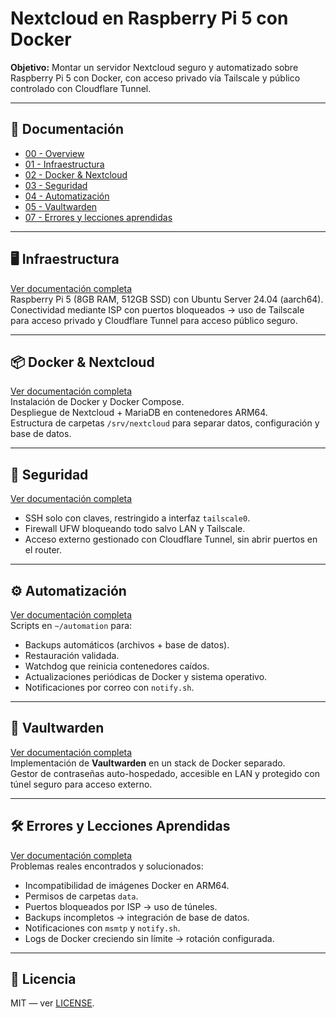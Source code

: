 # Nextcloud en Raspberry Pi 5 con Docker

**Objetivo:** Montar un servidor Nextcloud seguro y automatizado sobre Raspberry Pi 5 con Docker, con acceso privado vía Tailscale y público controlado con Cloudflare Tunnel.  

---

## 📑 Documentación

- [00 - Overview](docs/00-overview.md)  
- [01 - Infraestructura](docs/01-infraestructura.md)  
- [02 - Docker & Nextcloud](docs/02-docker.md)  
- [03 - Seguridad](docs/04-seguridad.md)  
- [04 - Automatización](docs/05-automatizacion.md)  
- [05 - Vaultwarden](docs/05-vaultwarden.md)  
- [07 - Errores y lecciones aprendidas](docs/07-errores.md)  

---

## 🖥️ Infraestructura
[Ver documentación completa](docs/01-infraestructura.md)  
Raspberry Pi 5 (8GB RAM, 512GB SSD) con Ubuntu Server 24.04 (aarch64).  
Conectividad mediante ISP con puertos bloqueados → uso de Tailscale para acceso privado y Cloudflare Tunnel para acceso público seguro.  

---

## 📦 Docker & Nextcloud
[Ver documentación completa](docs/02-docker.md)  
Instalación de Docker y Docker Compose.  
Despliegue de Nextcloud + MariaDB en contenedores ARM64.  
Estructura de carpetas `/srv/nextcloud` para separar datos, configuración y base de datos.  

---

## 🔐 Seguridad
[Ver documentación completa](docs/04-seguridad.md)  
- SSH solo con claves, restringido a interfaz `tailscale0`.  
- Firewall UFW bloqueando todo salvo LAN y Tailscale.  
- Acceso externo gestionado con Cloudflare Tunnel, sin abrir puertos en el router.  

---

## ⚙️ Automatización
[Ver documentación completa](docs/05-automatizacion.md)  
Scripts en `~/automation` para:  
- Backups automáticos (archivos + base de datos).  
- Restauración validada.  
- Watchdog que reinicia contenedores caídos.  
- Actualizaciones periódicas de Docker y sistema operativo.  
- Notificaciones por correo con `notify.sh`.  

---

## 🔑 Vaultwarden
[Ver documentación completa](docs/05-vaultwarden.md)  
Implementación de **Vaultwarden** en un stack de Docker separado.  
Gestor de contraseñas auto-hospedado, accesible en LAN y protegido con túnel seguro para acceso externo.  

---

## 🛠️ Errores y Lecciones Aprendidas
[Ver documentación completa](docs/07-errores.md)  
Problemas reales encontrados y solucionados:  
- Incompatibilidad de imágenes Docker en ARM64.  
- Permisos de carpetas `data`.  
- Puertos bloqueados por ISP → uso de túneles.  
- Backups incompletos → integración de base de datos.  
- Notificaciones con `msmtp` y `notify.sh`.  
- Logs de Docker creciendo sin límite → rotación configurada.  

---

## 📜 Licencia
MIT — ver [LICENSE](LICENSE).  
